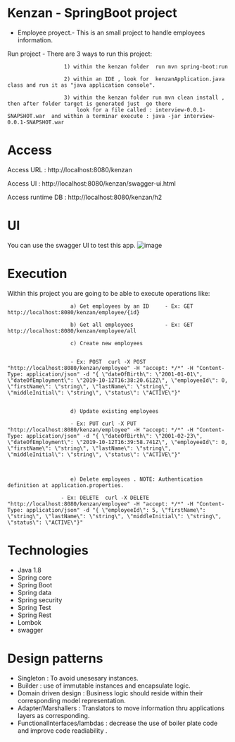 # Kenzan - SpringBoot project


* Employee proyect.- This is an small project to handle employees information.


Run project - There are 3 ways to run this project:

                      1) within the kenzan folder  run mvn spring-boot:run 
                      
                      2) within an IDE , look for  kenzanApplication.java class and run it as "java application console".
                      
                      3) within the kenzan folder run mvn clean install , then after folder target is generated just  go there
                          look for a file called : interview-0.0.1-SNAPSHOT.war  and within a terminar execute : java -jar interview-0.0.1-SNAPSHOT.war
                          
# Access 

Access URL        :  http://localhost:8080/kenzan

Access UI         :  http://localhost:8080/kenzan/swagger-ui.html

Access runtime DB : http://localhost:8080/kenzan/h2

# UI
You can use the swagger UI to test this app.
![image](https://user-images.githubusercontent.com/24998574/66705176-4e2a5900-ecd8-11e9-89dc-3167af9f4e51.png)


# Execution 

Within this project you are going to be able to execute operations like:

                        a) Get employees by an ID     - Ex: GET     http://localhost:8080/kenzan/employee/{id}   
                        
                        b) Get all employees          - Ex: GET     http://localhost:8080/kenzan/employee/all
                        
                        c) Create new employees  
                        
                        
                        - Ex: POST  curl -X POST "http://localhost:8080/kenzan/employee" -H "accept: */*" -H "Content-Type: application/json" -d "{ \"dateOfBirth\": \"2001-01-01\", \"dateOfEmployment\": \"2019-10-12T16:38:20.612Z\", \"employeeId\": 0, \"firstName\": \"string\", \"lastName\": \"string\", \"middleInitial\": \"string\", \"status\": \"ACTIVE\"}"
                        
                        
                        d) Update existing employees  
                        
                        - Ex: PUT curl -X PUT "http://localhost:8080/kenzan/employee" -H "accept: */*" -H "Content-Type: application/json" -d "{ \"dateOfBirth\": \"2001-02-23\", \"dateOfEmployment\": \"2019-10-12T16:39:58.741Z\", \"employeeId\": 0, \"firstName\": \"string\", \"lastName\": \"string\", \"middleInitial\": \"string\", \"status\": \"ACTIVE\"}"    
                        
                        
                        
                        e) Delete employees . NOTE: Authentication definition at application.properties.
                     
                     - Ex: DELETE  curl -X DELETE "http://localhost:8080/kenzan/employee" -H "accept: */*" -H "Content-Type: application/json" -d "{ \"employeeId\": 5, \"firstName\": \"string\", \"lastName\": \"string\", \"middleInitial\": \"string\", \"status\": \"ACTIVE\"}"                     

# Technologies
- Java 1.8
- Spring core
- Spring Boot
- Spring data
- Spring security
- Spring Test
- Spring Rest
- Lombok
- swagger

# Design patterns
- Singleton                    : To avoid unesesary instances.
- Builder                      : use of immutable instances and encapsulate logic.   
- Domain driven design         : Business logic should reside within their corresponding model representation.
- Adapter/Marshallers          : Translators to move information thru applications layers as corresponding.
- FunctionalInterfaces/lambdas : decrease the use of boiler plate code and improve code readiability .








